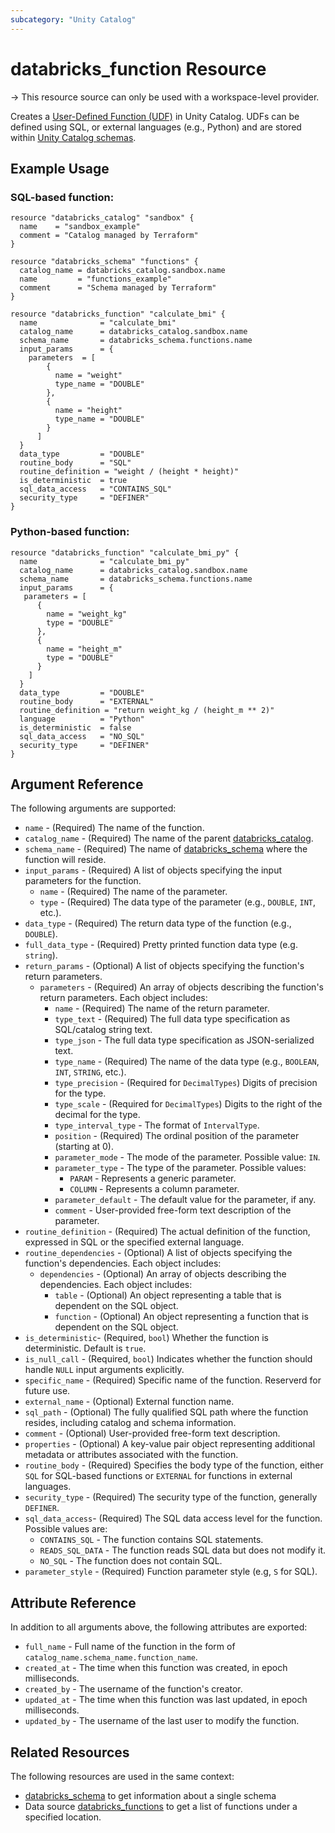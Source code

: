 ```yaml
---
subcategory: "Unity Catalog"
---
```

# databricks_function Resource

-> This resource source can only be used with a workspace-level provider.

Creates a [User-Defined Function (UDF)](https://docs.databricks.com/en/udf/unity-catalog.html) in Unity Catalog. UDFs can be defined using SQL, or external languages (e.g., Python) and are stored within [Unity Catalog schemas](../resources/schema.md). 

## Example Usage

### SQL-based function:

```hcl
resource "databricks_catalog" "sandbox" {
  name    = "sandbox_example"
  comment = "Catalog managed by Terraform"
}

resource "databricks_schema" "functions" {
  catalog_name = databricks_catalog.sandbox.name
  name         = "functions_example"
  comment      = "Schema managed by Terraform"
}

resource "databricks_function" "calculate_bmi" {
  name              = "calculate_bmi"
  catalog_name      = databricks_catalog.sandbox.name
  schema_name       = databricks_schema.functions.name
  input_params      = {
    parameters  = [
        {
          name = "weight"
          type_name = "DOUBLE"
        },
        {
          name = "height"
          type_name = "DOUBLE"
        }
      ]
  }
  data_type         = "DOUBLE"
  routine_body      = "SQL"
  routine_definition = "weight / (height * height)"
  is_deterministic  = true
  sql_data_access   = "CONTAINS_SQL"
  security_type     = "DEFINER"
}
```

### Python-based function: 

```hcl
resource "databricks_function" "calculate_bmi_py" {
  name              = "calculate_bmi_py"
  catalog_name      = databricks_catalog.sandbox.name
  schema_name       = databricks_schema.functions.name
  input_params      = {
   parameters = [
      {
        name = "weight_kg"
        type = "DOUBLE"
      },
      {
        name = "height_m"
        type = "DOUBLE"
      }
    ]
  }
  data_type         = "DOUBLE"
  routine_body      = "EXTERNAL"
  routine_definition = "return weight_kg / (height_m ** 2)"
  language          = "Python"
  is_deterministic  = false
  sql_data_access   = "NO_SQL"
  security_type     = "DEFINER"
}
```

## Argument Reference

The following arguments are supported:

* `name` - (Required) The name of the function. 
* `catalog_name` - (Required) The name of the parent [databricks_catalog](../resources/catalog.md). 
* `schema_name` - (Required) The name of [databricks_schema](../resources/schema.md) where the function will reside.
* `input_params` - (Required) A list of objects specifying the input parameters for the function. 
    * `name` - (Required) The name of the parameter.
    * `type` - (Required) The data type of the parameter (e.g., `DOUBLE`, `INT`, etc.).
* `data_type` - (Required) The return data type of the function (e.g., `DOUBLE`).
* `full_data_type` - (Required) Pretty printed function data type (e.g. `string`).
* `return_params` - (Optional) A list of objects specifying the function's return parameters.
    * `parameters` - (Required) An array of objects describing the function's return parameters. Each object includes:
        * `name` - (Required) The name of the return parameter.
        * `type_text` - (Required) The full data type specification as SQL/catalog string text.
        * `type_json` - The full data type specification as JSON-serialized text.
        * `type_name` - (Required) The name of the data type (e.g., `BOOLEAN`, `INT`, `STRING`, etc.).
        * `type_precision` - (Required for `DecimalTypes`) Digits of precision for the type.
        * `type_scale` - (Required for `DecimalTypes`) Digits to the right of the decimal for the type.
        * `type_interval_type` - The format of `IntervalType`.
        * `position` - (Required) The ordinal position of the parameter (starting at 0).
        * `parameter_mode` - The mode of the parameter. Possible value: `IN`.
        * `parameter_type` - The type of the parameter. Possible values:
            * `PARAM` - Represents a generic parameter.
            * `COLUMN` - Represents a column parameter.
        * `parameter_default` - The default value for the parameter, if any.
        * `comment` - User-provided free-form text description of the parameter.
* `routine_definition` - (Required) The actual definition of the function, expressed in SQL or the specified external language.
* `routine_dependencies` - (Optional) A list of objects specifying the function's dependencies. Each object includes:
    * `dependencies` - (Optional) An array of objects describing the dependencies. Each object includes:
        * `table` - (Optional) An object representing a table that is dependent on the SQL object.
        * `function` - (Optional) An object representing a function that is dependent on the SQL object.
* `is_deterministic`- (Required, `bool`) Whether the function is deterministic. Default is `true`.
* `is_null_call` - (Required, `bool`) Indicates whether the function should handle `NULL` input arguments explicitly. 
* `specific_name` - (Required) Specific name of the function. Reserverd for future use.
* `external_name` - (Optional) External function name.
* `sql_path` - (Optional) The fully qualified SQL path where the function resides, including catalog and schema information.
* `comment` - (Optional) User-provided free-form text description.
* `properties` - (Optional) A key-value pair object representing additional metadata or attributes associated with the function.
* `routine_body` - (Required) Specifies the body type of the function, either `SQL` for SQL-based functions or `EXTERNAL` for functions in external languages.
* `security_type` - (Required) The security type of the function, generally `DEFINER`.
* `sql_data_access`- (Required) The SQL data access level for the function. Possible values are: 
    * `CONTAINS_SQL` - The function contains SQL statements.
    * `READS_SQL_DATA` - The function reads SQL data but does not modify it. 
    * `NO_SQL` - The function does not contain SQL.
* `parameter_style` - (Required) Function parameter style (e.g, `S` for SQL).

## Attribute Reference

In addition to all arguments above, the following attributes are exported: 
* `full_name` - Full name of the function in the form of `catalog_name.schema_name.function_name`.
* `created_at` - The time when this function was created, in epoch milliseconds.
* `created_by` - The username of the function's creator. 
* `updated_at` - The time when this function was last updated, in epoch milliseconds.
* `updated_by` - The username of the last user to modify the function.

## Related Resources

The following resources are used in the same context:

* [databricks_schema](./schema.md) to get information about a single schema
*  Data source [databricks_functions](../data-sources/functions.md) to get a list of functions under a specified location. 
